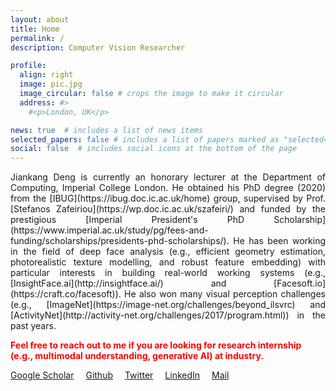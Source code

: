 ```yaml
---
layout: about
title: Home
permalink: /
description: Computer Vision Researcher

profile:
  align: right
  image: pic.jpg
  image_circular: false # crops the image to make it circular
  address: #>
    #<p>London, UK</p>

news: true  # includes a list of news items
selected_papers: false # includes a list of papers marked as "selected={true}"
social: false  # includes social icons at the bottom of the page
---
```


<p style='text-align: justify;'> 
Jiankang Deng is currently an honorary lecturer at the Department of Computing, Imperial College London. He obtained his PhD degree (2020) from the [IBUG](https://ibug.doc.ic.ac.uk/home) group, supervised by Prof. [Stefanos Zafeiriou](https://wp.doc.ic.ac.uk/szafeiri/) and funded by the prestigious [Imperial President's PhD Scholarship](https://www.imperial.ac.uk/study/pg/fees-and-funding/scholarships/presidents-phd-scholarships/). He has been working in the field of deep face analysis (e.g., efficient geometry estimation, photorealistic texture modelling, and robust feature embedding) with particular interests in building real-world working systems (e.g., [InsightFace.ai](http://insightface.ai/) and [Facesoft.io](https://craft.co/facesoft)). He also won many visual perception challenges (e.g., [ImageNet](https://image-net.org/challenges/beyond_ilsvrc) and [ActivityNet](http://activity-net.org/challenges/2017/program.html)) in the past years. </p>

<span style="color:red"> **Feel free to reach out to me if you are looking for research internship (e.g., multimodal understanding, generative AI) at industry.** </span>

<a href="https://scholar.google.com/citations?user=Z_UoQFsAAAAJ&hl=en" target="_blank" style="margin-right: 15px"><i class="ai ai-google-scholar ai-lg"></i> Google Scholar</a>
<a href="https://github.com/jiankangdeng" target="_blank" style="margin-right: 15px"><i class="fab fa-github fa-lg"></i> Github</a>
<a href="https://twitter.com/jiankangdeng" target="_blank" style="margin-right: 15px"><i class="fab fa-twitter fa-lg"></i> Twitter</a>
<a href="https://www.linkedin.com/in/jiankangdeng" target="_blank" style="margin-right: 15px"><i class="fab fa-linkedin fa-lg"></i> LinkedIn</a>
<a href="mailto:jiankangdeng@gmail.com" style="margin-right: 15px"><i class="far fa-envelope-open fa-lg"></i> Mail</a>

